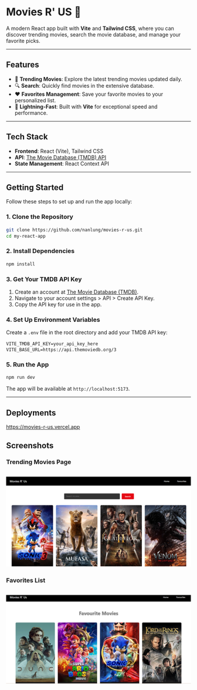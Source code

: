 # **Movies R' US 🎥**

A modern React app built with **Vite** and **Tailwind CSS**, where you can discover trending movies, search the movie database, and manage your favorite picks.

---

## **Features**

- 🌟 **Trending Movies**: Explore the latest trending movies updated daily.
- 🔍 **Search**: Quickly find movies in the extensive database.
- ❤️ **Favorites Management**: Save your favorite movies to your personalized list.
- 🚀 **Lightning-Fast**: Built with **Vite** for exceptional speed and performance.

---

## **Tech Stack**

- **Frontend**: React (Vite), Tailwind CSS
- **API**: [The Movie Database (TMDB) API](https://www.themoviedb.org/)
- **State Management**: React Context API

---

## **Getting Started**

Follow these steps to set up and run the app locally:

### **1. Clone the Repository**

```bash
git clone https://github.com/nanlung/movies-r-us.git
cd my-react-app
```

### **2. Install Dependencies**

```bash
npm install
```

### **3. Get Your TMDB API Key**

1. Create an account at [The Movie Database (TMDB)](https://www.themoviedb.org/).
2. Navigate to your account settings > API > Create API Key.
3. Copy the API key for use in the app.

### **4. Set Up Environment Variables**

Create a `.env` file in the root directory and add your TMDB API key:

```env
VITE_TMDB_API_KEY=your_api_key_here
VITE_BASE_URL=https://api.themoviedb.org/3
```

### **5. Run the App**

```bash
npm run dev
```

The app will be available at `http://localhost:5173`.

---

## Deployments

https://movies-r-us.vercel.app

## **Screenshots**

### Trending Movies Page

## ![Trending Movies Page](./public/screenshots/trending-page.png)

### Favorites List

## ![Favorites List](./public/screenshots/favourites-page.png)
